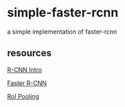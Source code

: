 # simple-faster-rcnn
a simple implementation of faster-rcnn

## resources

[R-CNN Intro](https://towardsdatascience.com/r-cnn-fast-r-cnn-faster-r-cnn-yolo-object-detection-algorithms-36d53571365e)

[Faster R-CNN](https://arxiv.org/abs/1506.01497)

[RoI Pooling](https://erdem.pl/2020/02/understanding-region-of-interest-ro-i-pooling)


